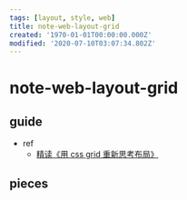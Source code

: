 ```yaml
---
tags: [layout, style, web]
title: note-web-layout-grid
created: '1970-01-01T00:00:00.000Z'
modified: '2020-07-10T03:07:34.802Z'
---
```


# note-web-layout-grid

## guide

- ref
  - [精读《用 css grid 重新思考布局》](https://zhuanlan.zhihu.com/p/86519309)

## pieces
